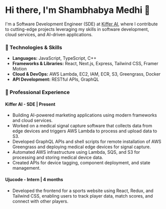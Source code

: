 # Hi there, I'm Shambhabya Medhi 👋

I'm a Software Development Engineer (SDE) at [Kiffer AI](https://kiffer.co.in), where I contribute to cutting-edge projects leveraging my skills in software development, cloud services, and AI-driven applications.


### 🔧 Technologies & Skills
- **Languages:** JavaScript, TypeScript, C++
- **Frameworks & Libraries:** React, Next.js, Express, Tailwind CSS, Framer Motion
- **Cloud & DevOps:** AWS Lambda, EC2, IAM, ECR, S3, Greengrass, Docker
- **API Development:** RESTful APIs, GraphQL

### 💼 Professional Experience

#### **Kiffer AI** - SDE | Present  
- Building AI-powered marketing applications using modern frameworks and cloud services.
- Worked on a medical signal capture software that collects data from edge devices and triggers AWS Lambda to process and upload data to S3.
- Developed GraphQL APIs and shell scripts for remote installation of AWS Greengrass and deploying medical edge devices for signal capture.
- Automated AWS infrastructure using Lambda, SQS, and S3 for processing and storing medical device data.
- Created APIs for device tagging, component deployment, and state management.

#### **Ujucode** - Intern | 4 months  
- Developed the frontend for a sports website using React, Redux, and Tailwind CSS, enabling users to track player data, match scores, and connect with other players.

